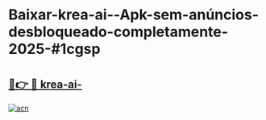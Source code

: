 # Baixar-krea-ai--Apk-sem-anúncios-desbloqueado-completamente-2025-#1cgsp

# <h2><a href="https://ainizakaria.my?title=krea-ai-&ref=24M">🔗👉 🔴 krea-ai-</a></h2>

[![acn](https://github.com/user-attachments/assets/0f9c940e-d8b0-45ae-aac7-cd30a18b3e1c)](https://ainizakaria.my?title=krea-ai-&ref=24M)


